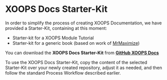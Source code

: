 # XOOPS Docs Starter-Kit

In order to simplify the process of creating XOOPS Documentation, we have provided a Starter-Kit, containing at this moment:
- Starter-kit for a XOOPS Module Tutorial
- Starter-kit for a generic book (based on work of  [MrMaximize](https://github.com/MrMaksimize/gitbook-starter-kit))
 
You can download the **XOOPS Docs Starter-Kit** from [**GitHub XOOPS Docs**](https://github.com/XoopsDocs/gitbook-starterkit)


To use the XOOPS Docs Starter-Kit, copy the content of the selected Starter-Kit over your newly created repository, adjust it as needed, and then follow the standard Process Workflow described earlier. 